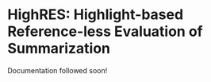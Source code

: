 # HighRES: Highlight-based Reference-less Evaluation of Summarization

Documentation followed soon!
